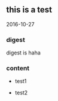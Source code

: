 <!--^title-->

## this is a test

<!--$title-->

<!--^date-->

2016-10-27

<!--$date-->

### digest

<!--^digest-->

digest is haha

<!--$digest-->

### content

- test1

- test2
